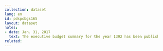 ```yaml
---
collection: dataset
lang: en
id: pdspcbgs165
layout: dataset
notes: 
- date: Jan. 31, 2017
  text: The executive budget summary for the year 1392 has been published by Iranian Presidential Deputy Strategic Planning and Contorl and approved by 19/03/1392 of Islamic Consultative Assembly with ISBN 978-964-179-483-7 (Vol 1). Since the link is not availabe at the time of the publication of this dataset, the source is obtained from Iran Open Data archive.
related:
---
```

